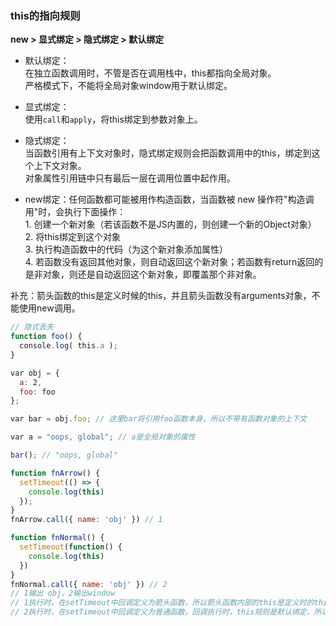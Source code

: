 ### this的指向规则 ###
**new > 显式绑定 > 隐式绑定 > 默认绑定**  

- 默认绑定：  
在独立函数调用时，不管是否在调用栈中，this都指向全局对象。  
严格模式下，不能将全局对象window用于默认绑定。  
+ 显式绑定：  
使用`call`和`apply`，将this绑定到参数对象上。  
* 隐式绑定：  
当函数引用有上下文对象时，隐式绑定规则会把函数调用中的this，绑定到这个上下文对象。  
对象属性引用链中只有最后一层在调用位置中起作用。    
- new绑定：任何函数都可能被用作构造函数，当函数被 new 操作符"构造调用"时，会执行下面操作：  
1. 创建一个新对象（若该函数不是JS内置的，则创建一个新的Object对象）   
2. 将this绑定到这个对象   
3. 执行构造函数中的代码（为这个新对象添加属性）   
4. 若函数没有返回其他对象，则自动返回这个新对象；若函数有return返回的是非对象，则还是自动返回这个新对象，即覆盖那个非对象。

补充：箭头函数的this是定义时候的this，并且箭头函数没有arguments对象，不能使用new调用。

```javascript
// 隐式丢失
function foo() {
  console.log( this.a );
}

var obj = {
  a: 2,
  foo: foo
};

var bar = obj.foo; // 这里bar将引用foo函数本身，所以不带有函数对象的上下文

var a = "oops, global"; // a是全局对象的属性

bar(); // "oops, global"
```

```javascript
function fnArrow() {
  setTimeout(() => {
    console.log(this)
  });
}
fnArrow.call({ name: 'obj' }) // 1

function fnNormal() {
  setTimeout(function() {
    console.log(this)
  })
}
fnNormal.call({ name: 'obj' }) // 2
// 1输出 obj，2输出window  
// 1执行时，在setTimeout中回调定义为箭头函数，所以箭头函数内部的this是定义时的this  
// 2执行时，在setTimeout中回调定义为普通函数，回调执行时，this规则是默认绑定，所以是window
```

